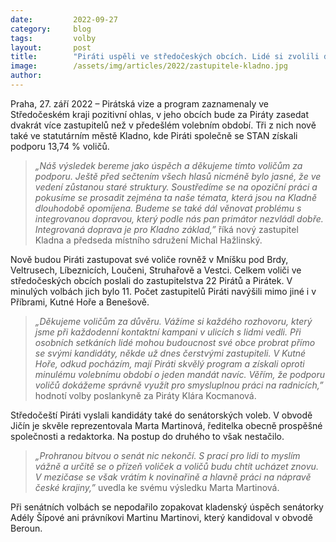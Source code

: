 ```yaml
---
date:         2022-09-27
category:     blog
tags:         volby
layout:       post
title:        "Piráti uspěli ve středočeských obcích. Lidé si zvolili dvakrát více zastupitelů než v minulých volbách"
image:        /assets/img/articles/2022/zastupitele-kladno.jpg
author:       
---
```


Praha, 27. září 2022 – Pirátská vize a program zaznamenaly ve Středočeském kraji pozitivní ohlas, v jeho obcích bude za Piráty zasedat dvakrát více zastupitelů než v předešlém volebním období. Tři z nich nově také ve statutárním městě Kladno, kde Piráti společně se STAN získali podporu 13,74 % voličů.

> *„Náš výsledek bereme jako úspěch a děkujeme tímto voličům za podporu. Ještě před sečtením všech hlasů nicméně bylo jasné, že ve vedení zůstanou staré struktury. Soustředíme se na opoziční práci a pokusíme se prosadit zejména ta naše témata, která jsou na Kladně dlouhodobě opomíjena. Budeme se také dál věnovat problému s integrovanou dopravou, který podle nás pan primátor nezvládl dobře. Integrovaná doprava je pro Kladno základ,”* říká nový zastupitel Kladna a předseda místního sdružení Michal Hažlinský. 

Nově budou Piráti zastupovat své voliče rovněž v Mníšku pod Brdy, Veltrusech, Líbeznicích, Loučeni, Struhařově a Vestci. Celkem voliči ve středočeských obcích poslali do zastupitelstva 22 Pirátů a Pirátek. V minulých volbách jich bylo 11. Počet zastupitelů Piráti navýšili mimo jiné i v Příbrami, Kutné Hoře a Benešově.

> *„Děkujeme voličům za důvěru. Vážíme si každého rozhovoru, který jsme při každodenní kontaktní kampani v ulicích s lidmi vedli.  Při osobních setkáních lidé mohou budoucnost své obce probrat přímo se svými kandidáty, někde už dnes čerstvými zastupiteli. V Kutné Hoře, odkud pocházím, mají Piráti skvělý program a získali oproti minulému volebnímu období o jeden mandát navíc. Věřím, že podporu voličů dokážeme správně využít pro smysluplnou práci na radnicích,”* hodnotí volby poslankyně za Piráty Klára Kocmanová. 

Středočeští Piráti vyslali kandidáty také do senátorských voleb. V obvodě Jičín je skvěle reprezentovala Marta Martinová, ředitelka obecně prospěšné společnosti a redaktorka. Na postup do druhého to však nestačilo. 

> *„Prohranou bitvou o senát nic nekončí. S prací pro lidi to myslím vážně a určitě se o přízeň voliček a voličů budu chtít ucházet znovu. V mezičase se však vrátím k novinařině a hlavně práci na nápravě české krajiny,”* uvedla ke svému výsledku Marta Martinová.

Při senátních volbách se nepodařilo zopakovat kladenský úspěch senátorky Adély Šípové ani právníkovi Martinu Martinovi, který kandidoval v obvodě Beroun.
